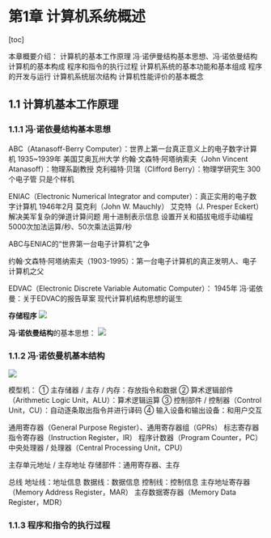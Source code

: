 # 第1章 计算机系统概述



[toc]



本章概要介绍：
	计算机的基本工作原理
	冯·诺伊曼结构基本思想、冯·诺依曼结构计算机的基本构成
	程序和指令的执行过程
	计算机系统的基本功能和基本组成
	程序的开发与运行
	计算机系统层次结构
	计算机性能评价的基本概念



## 1.1 计算机基本工作原理

### 1.1.1 冯·诺依曼结构基本思想

ABC（Atanasoff-Berry Computer）：世界上第一台真正意义上的电子数字计算机
	1935~1939年
	美国艾奥瓦州大学
	约翰·文森特·阿塔纳索夫（John Vincent Atanasoff）：物理系副教授
	克利福特·贝瑞（Clifford Berry）：物理学研究生
	300个电子管
	只是个样机

ENIAC（Electronic Numerical Integrator and computer）：真正实用的电子数字计算机
	1946年2月
	莫克利（John W. Mauchly）
	艾克特（J. Presper Eckert）
	解决美军复杂的弹道计算问题
	用十进制表示信息
	设置开关和插拔电缆手动编程
	5000次加法运算/秒、50次乘法运算/秒

ABC与ENIAC的“世界第一台电子计算机”之争

约翰·文森特·阿塔纳索夫（1903-1995）：第一台电子计算机的真正发明人、电子计算机之父

EDVAC（Electronic Discrete Variable Automatic Computer）：
	1945年
	冯·诺依曼：关于EDVAC的报告草案
	现代计算机结构思想的诞生

**存储程序**
![](D:\Notes\CS_Books\计算机系统\计算机系统基础_袁春风等\img\3-1.png)

**冯·诺依曼结构**的基本思想：
![](D:\Notes\CS_Books\计算机系统\计算机系统基础_袁春风等\img\3-2.png)



### 1.1.2 冯·诺依曼机基本结构

![](D:\Notes\CS_Books\计算机系统\计算机系统基础_袁春风等\img\1.1.png)

模型机：
① 主存储器 / 主存 / 内存：存放指令和数据
② 算术逻辑部件（Arithmetic Logic Unit，ALU）：算术逻辑运算
③ 控制部件 / 控制器（Control Unit，CU）：自动逐条取出指令并进行译码
④ 输入设备和输出设备：和用户交互

通用寄存器（General Purpose Register）、通用寄存器组（GPRs）
标志寄存器
指令寄存器（Instruction Register，IR）
程序计数器（Program Counter，PC）
中央处理器 / 处理器（Central Processing Unit，CPU）

主存单元地址 / 主存地址
存储部件：通用寄存器、主存

总线
地址线：地址信息
数据线：数据信息
控制线：控制信息
主存地址寄存器（Memory Address Register，MAR）
主存数据寄存器（Memory Data Register，MDR）



### 1.1.3 程序和指令的执行过程

